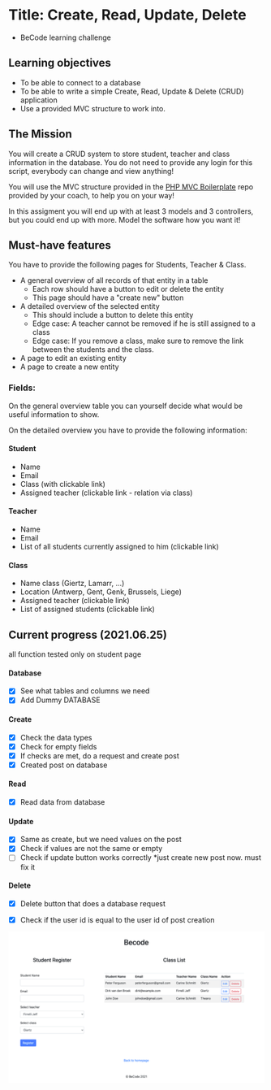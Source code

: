 # Title: Create, Read, Update, Delete   
- BeCode learning challenge

## Learning objectives
- To be able to connect to a database
- To be able to write a simple Create, Read, Update & Delete (CRUD) application
- Use a provided MVC structure to work into.

## The Mission
You will create a CRUD system to store student, teacher and class information in the database.
You do not need to provide any login for this script, everybody can change and view anything!

You will use the MVC structure provided in the [PHP MVC Boilerplate](https://github.com/becodeorg/php-mvc-boilerplate) repo provided by your coach, to help you on your way!

In this assigment you will end up with at least 3 models and 3 controllers, but you could end up with more. Model the software how you want it!

## Must-have features
You have to provide the following pages for Students, Teacher & Class.

- A general overview of all records of that entity in a table
    * Each row should have a button to edit or delete the entity
    * This page should have a "create new" button
- A detailed overview of the selected entity
    * This should include a button to delete this entity
    * Edge case: A teacher cannot be removed if he is still assigned to a class
    * Edge case: If you remove a class, make sure to remove the link between the students and the class.
- A page to edit an existing entity
- A page to create a new entity

### Fields:
On the general overview table you can yourself decide what would be useful information to show.

On the detailed overview you have to provide the following information:

#### Student
- Name
- Email
- Class (with clickable link)
- Assigned teacher (clickable link - relation via class)

#### Teacher
- Name
- Email
- List of all students currently assigned to him (clickable link)
 
#### Class 
- Name class (Giertz, Lamarr, ...)
- Location (Antwerp, Gent, Genk, Brussels, Liege)
- Assigned teacher (clickable link)
- List of assigned students (clickable link)


## Current progress (2021.06.25)
all function tested only on student page

#### Database
- [x] See what tables and columns we need
- [x] Add Dummy DATABASE

#### Create
- [x] Check the data types
- [x] Check for empty fields
- [x] If checks are met, do a request and create post
- [x] Created post on database

#### Read
- [x] Read data from database

#### Update
- [x] Same as create, but we need values on the post
- [x] Check if values are not the same or empty
- [ ] Check if update button works correctly  *just create new post now. must fix it

#### Delete
- [x] Delete button that does a database request
- [x] Check if the user id is equal to the user id of post creation


 ![screenshot of the page](BecodeSchool.png)